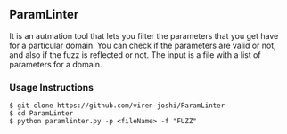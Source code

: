 ## ParamLinter

It is an autmation tool that lets you filter the parameters that you get have for a particular domain.
You can check if the parameters are valid or not, and also if the fuzz is reflected or not.
The input is a file with a list of parameters for a domain. 

### Usage Instructions
```
$ git clone https://github.com/viren-joshi/ParamLinter
$ cd ParamLinter
$ python paramlinter.py -p <fileName> -f "FUZZ"
```

